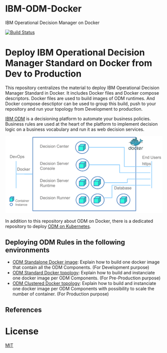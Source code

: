 # IBM-ODM-Docker
IBM Operational Decision Manager on Docker

[![Build Status](https://travis-ci.org/lgrateau/odm-ondocker.svg?branch=master)](https://travis-ci.org/lgrateau/odm-ondocker)


#  Deploy IBM Operational Decision Manager Standard on Docker from Dev to Production 

This repository centralizes the material to deploy IBM Operational Decision Manager Standard in Docker. 
It includes Docker files and Docker compose descriptors. Docker files are used to build images of ODM runtimes. And Docker compose desctiptor can be used to group this build, push to your repository and run your topology from Development to production.

[IBM ODM](https://www.ibm.com/support/knowledgecenter/SSQP76_8.9.0/welcome/kc_welcome_odmV.html) is a decisioning platform to automate your business policies. Business rules are used at the heart of the platform to implement decision logic on a business vocabulary and run it as web decision services.


![Flow](doc/images/Fig1.png)

In addition to this repository about ODM on Docker, there is a dedicated repository to deploy [ODM on Kubernetes](![Flow](images/ODMinKubernetes-DeploymentOverview.png)).
## Deploying ODM Rules in the following environments
- [ODM Standalone Docker image](README_standalone.md): Explain how to build one docker image that contain all the ODM Components. (For Development purpose)
- [ODM Standard Docker topology](README_standard.md): Explain how to build and instanciate one docker image per ODM Components. (For Pre-Production purpose) 
- [ODM Clustered Docker topology](README_cluster.md): Explain how to build and instanciate one docker image per ODM Components with possibility to scale the number of container. (For Production purpose) 
 
## References

# License
[MIT](License.txt)

